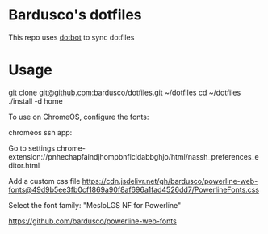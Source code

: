 Bardusco's dotfiles
===================

This repo uses [dotbot](https://github.com/anishathalye/dotbot) to sync dotfiles

Usage
===================
git clone git@github.com:bardusco/dotfiles.git ~/dotfiles
cd ~/dotfiles
./install -d home

To use on ChromeOS, configure the fonts:

chromeos ssh app:

Go to settings
chrome-extension://pnhechapfaindjhompbnflcldabbghjo/html/nassh_preferences_editor.html

Add a custom css file
https://cdn.jsdelivr.net/gh/bardusco/powerline-web-fonts@49d9b5ee3fb0cf1869a90f8af696a1fad4526dd7/PowerlineFonts.css

Select the font family:
"MesloLGS NF for Powerline"

https://github.com/bardusco/powerline-web-fonts
